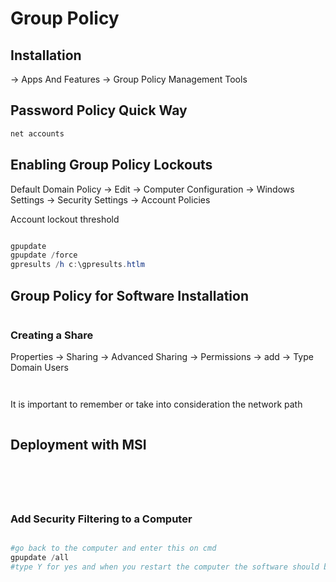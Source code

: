 # Group Policy



## Installation

\-> Apps And Features -> Group Policy Management Tools

## Password Policy Quick Way

```powershell
net accounts
```

## Enabling Group Policy Lockouts

Default Domain Policy -> Edit -> Computer Configuration -> Windows Settings -> Security Settings -> Account Policies

Account lockout threshold

<figure><img src="../../.gitbook/assets/image (28).png" alt=""><figcaption></figcaption></figure>

```powershell
gpupdate
gpupdate /force
gpresults /h c:\gpresults.htlm
```



## Group Policy for Software Installation

<figure><img src="../../.gitbook/assets/image (29).png" alt=""><figcaption></figcaption></figure>

### Creating a Share

Properties -> Sharing -> Advanced Sharing -> Permissions -> add -> Type Domain Users

<figure><img src="../../.gitbook/assets/image (30).png" alt=""><figcaption></figcaption></figure>

<figure><img src="../../.gitbook/assets/image (31).png" alt=""><figcaption></figcaption></figure>

It is important to remember or take into consideration the network path

<figure><img src="../../.gitbook/assets/image (32).png" alt=""><figcaption></figcaption></figure>



## Deployment with MSI

<figure><img src="../../.gitbook/assets/image (19).png" alt=""><figcaption></figcaption></figure>

<figure><img src="../../.gitbook/assets/image (1) (1) (1) (1).png" alt=""><figcaption></figcaption></figure>

<figure><img src="../../.gitbook/assets/image (3) (1) (1) (1).png" alt=""><figcaption></figcaption></figure>

<figure><img src="../../.gitbook/assets/image (4) (1) (1) (1).png" alt=""><figcaption></figcaption></figure>

<figure><img src="../../.gitbook/assets/image (5) (1).png" alt=""><figcaption></figcaption></figure>



### Add Security Filtering to a Computer

<figure><img src="../../.gitbook/assets/image (6) (1).png" alt=""><figcaption></figcaption></figure>

```powershell
#go back to the computer and enter this on cmd
gpupdate /all
#type Y for yes and when you restart the computer the software should be ther

```

